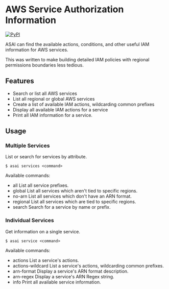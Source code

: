 # AWS Service Authorization Information

[![PyPI](https://img.shields.io/pypi/v/asai.svg)](https://pypi.python.org/pypi/asai)

ASAI can find the available actions, conditions, and other useful IAM information for AWS services.

This was written to make building detailed IAM policies with regional permissions boundaries less tedious.

## Features

* Search or list all AWS services
* List all regional or global AWS services
* Create a list of available IAM actions, wildcarding common prefixes
* Display all available IAM actions for a service
* Print all IAM information for a service.

## Usage

### Multiple Services

List or search for services by attribute.

    $ asai services <command>

Available commands:

* all       List all service prefixes.
* global    List all services which aren't tied to specific regions.
* no-arn    List all services which don't have an ARN format.
* regional  List all services which are tied to specific regions.
* search    Search for a service by name or prefix.

### Individual Services

Get information on a single service.

    $ asai service <command>

Available commands:

* actions           List a service's actions.
* actions-wildcard  List a service's actions, wildcarding common prefixes.
* arn-format        Display a service's ARN format description.
* arn-regex         Display a service's ARN Regex string.
* info              Print all available service information.
